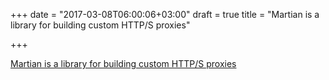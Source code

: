 +++
date = "2017-03-08T06:00:06+03:00"
draft = true
title = "Martian is a library for building custom HTTP/S proxies"

+++

<p><a href="https://github.com/google/martian">Martian is a library for building custom HTTP/S proxies</a></p>
